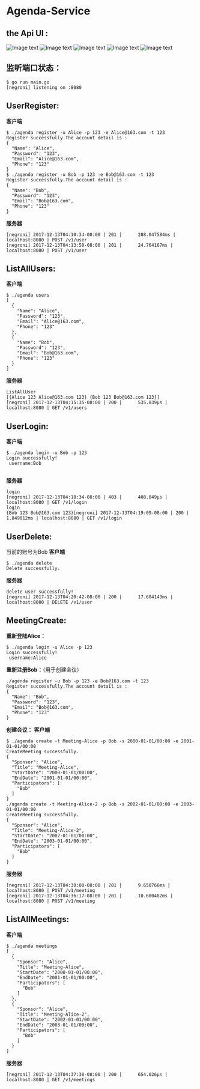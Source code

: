# Agenda-Service

## **the Api UI :**</br>
![Image text](https://github.com/retoruto/Agenda-Service/blob/master/photos/1.png)
![Image text](https://github.com/retoruto/Agenda-Service/blob/master/photos/2.png)
![Image text](https://github.com/retoruto/Agenda-Service/blob/master/photos/3.png)
![Image text](https://github.com/retoruto/Agenda-Service/blob/master/photos/4.png)
![Image text](https://github.com/retoruto/Agenda-Service/blob/master/photos/5.png)

## **监听端口状态：**</br>
```
$ go run main.go
[negroni] listening on :8080

```
## **UserRegister:**</br>
**客户端**
```
$ ./agenda register -u Alice -p 123 -e Alice@163.com -t 123
Register successfully.The account detail is :
{
  "Name": "Alice",
  "Password": "123",
  "Email": "Alice@163.com",
  "Phone": "123"
}
$ ./agenda register -u Bob -p 123 -e Bob@163.com -t 123
Register successfully.The account detail is :
{
  "Name": "Bob",
  "Password": "123",
  "Email": "Bob@163.com",
  "Phone": "123"
}

```
**服务器**
```
[negroni] 2017-12-13T04:10:34-08:00 | 201 | 	 288.047584ms | localhost:8080 | POST /v1/user 
[negroni] 2017-12-13T04:13:50-08:00 | 201 | 	 24.764167ms | localhost:8080 | POST /v1/user 

```
## **ListAllUsers:**</br>
**客户端**
```
$ ./agenda users
[
  {
    "Name": "Alice",
    "Password": "123",
    "Email": "Alice@163.com",
    "Phone": "123"
  },
  {
    "Name": "Bob",
    "Password": "123",
    "Email": "Bob@163.com",
    "Phone": "123"
  }
]

```
**服务器**
```
ListAllUser
[{Alice 123 Alice@163.com 123} {Bob 123 Bob@163.com 123}]
[negroni] 2017-12-13T04:15:35-08:00 | 200 | 	 535.839µs | localhost:8080 | GET /v1/users 

```
## **UserLogin:**</br>
**客户端**
```
$ ./agenda login -u Bob -p 123
Login successfully!
 username:Bob


```
**服务器**
```
login
[negroni] 2017-12-13T04:18:34-08:00 | 403 | 	 408.049µs | localhost:8080 | GET /v1/login 
login
{Bob 123 Bob@163.com 123}[negroni] 2017-12-13T04:19:09-08:00 | 200 | 	 1.849012ms | localhost:8080 | GET /v1/login 

```
## **UserDelete:**</br>
当前的账号为Bob
**客户端**
```
$ ./agenda delete
Delete successfully.

```
**服务器**
```
delete user successfully!
[negroni] 2017-12-13T04:20:42-08:00 | 200 | 	 17.604143ms | localhost:8080 | DELETE /v1/user 
```
## **MeetingCreate:**</br>
**重新登陆Alice：**
```
$ ./agenda login -u Alice -p 123
Login successfully!
 username:Alice

```
**重新注册Bob：**（用于创建会议）</br>
```
./agenda register -u Bob -p 123 -e Bob@163.com -t 123
Register successfully.The account detail is :
{
  "Name": "Bob",
  "Password": "123",
  "Email": "Bob@163.com",
  "Phone": "123"
}

```
**创建会议：**
**客户端**
```
$ ./agenda create -t Meeting-Alice -p Bob -s 2000-01-01/00:00 -e 2001-01-01/00:00
CreateMeeting successfully. 
{
  "Sponsor": "Alice",
  "Title": "Meeting-Alice",
  "StartDate": "2000-01-01/00:00",
  "EndDate": "2001-01-01/00:00",
  "Participators": [
    "Bob"
  ]
}
./agenda create -t Meeting-Alice-2 -p Bob -s 2002-01-01/00:00 -e 2003-01-01/00:00
CreateMeeting successfully. 
{
  "Sponsor": "Alice",
  "Title": "Meeting-Alice-2",
  "StartDate": "2002-01-01/00:00",
  "EndDate": "2003-01-01/00:00",
  "Participators": [
    "Bob"
  ]
}

```
**服务器**
```
[negroni] 2017-12-13T04:30:00-08:00 | 201 | 	 9.650766ms | localhost:8080 | POST /v1/meeting 
[negroni] 2017-12-13T04:36:17-08:00 | 201 | 	 10.600482ms | localhost:8080 | POST /v1/meeting 

```
## **ListAllMeetings:**</br>
**客户端**
```
$ ./agenda meetings
[
  {
    "Sponsor": "Alice",
    "Title": "Meeting-Alice",
    "StartDate": "2000-01-01/00:00",
    "EndDate": "2001-01-01/00:00",
    "Participators": [
      "Bob"
    ]
  },
  {
    "Sponsor": "Alice",
    "Title": "Meeting-Alice-2",
    "StartDate": "2002-01-01/00:00",
    "EndDate": "2003-01-01/00:00",
    "Participators": [
      "Bob"
    ]
  }
]

```
**服务器**
```
[negroni] 2017-12-13T04:37:38-08:00 | 200 | 	 654.026µs | localhost:8080 | GET /v1/meetings 

```



